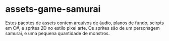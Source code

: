 # assets-game-samurai
Estes pacotes de assets contem arquivos de áudio, planos de fundo, scirpts em C#, e sprites 2D no estilo pixel arte. Os sprites são de um personagem samurai, e uma pequena quantidade de monstros.
